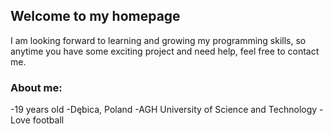 ## Welcome to my homepage

I am looking forward to learning and growing my programming skills, so anytime you have some exciting project and need help, feel free to contact me.


### About me:

-19 years old
-Dębica, Poland
-AGH University of Science and Technology
-Love football

